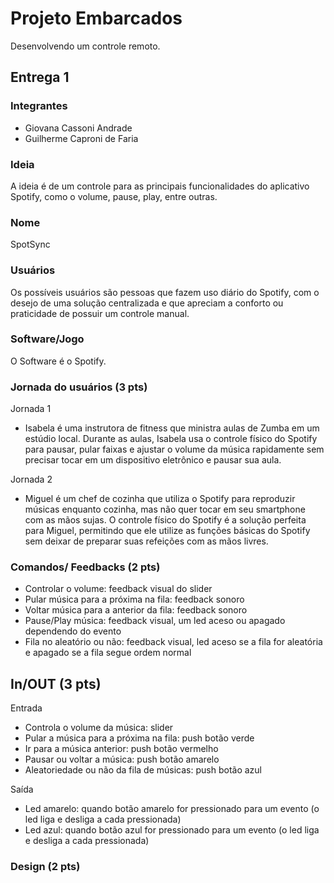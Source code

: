 # Projeto Embarcados

Desenvolvendo um controle remoto.

## Entrega 1

### Integrantes

- Giovana Cassoni Andrade
- Guilherme Caproni de Faria

### Ideia

A ideia é de um controle para as principais funcionalidades do aplicativo Spotify, como o volume, pause, play, entre outras.

### Nome

SpotSync

### Usuários 

Os possíveis usuários são pessoas que fazem uso diário do Spotify, com o desejo de uma solução centralizada e que apreciam a conforto ou praticidade de possuir um controle manual.

### Software/Jogo 

O Software é o Spotify.

### Jornada do usuários (3 pts)

Jornada 1

- Isabela é uma instrutora de fitness que ministra aulas de Zumba em um estúdio local. Durante as aulas, Isabela usa o controle físico do Spotify para pausar, pular faixas e ajustar o volume da música rapidamente sem precisar tocar em um dispositivo eletrônico e pausar sua aula.

Jornada 2

- Miguel é um chef de cozinha que utiliza o Spotify para reproduzir músicas enquanto cozinha, mas não quer tocar em seu smartphone com as mãos sujas. O controle físico do Spotify é a solução perfeita para Miguel, permitindo que ele utilize as funções básicas do Spotify sem deixar de preparar suas refeições com as mãos livres.

### Comandos/ Feedbacks (2 pts)

- Controlar o volume: feedback visual do slider
- Pular música para a próxima na fila: feedback sonoro
- Voltar música para a anterior da fila: feedback sonoro
- Pause/Play música: feedback visual, um led aceso ou apagado dependendo do evento
- Fila no aleatório ou não: feedback visual, led aceso se a fila for aleatória e apagado se a fila segue ordem normal

## In/OUT (3 pts)

Entrada
- Controla o volume da música: slider
- Pular a música para a próxima na fila: push botão verde
- Ir para a música anterior: push botão vermelho
- Pausar ou voltar a música: push botão amarelo
- Aleatoriedade ou não da fila de músicas: push botão azul

Saída
- Led amarelo: quando botão amarelo for pressionado para um evento (o led liga e desliga a cada pressionada)
- Led azul: quando botão azul for pressionado para um evento (o led liga e desliga a cada pressionada)

### Design (2 pts)

<!--
Faca um esboco de como seria esse controle (vai ter uma etapa que terão que detalhar melhor isso).
-->
